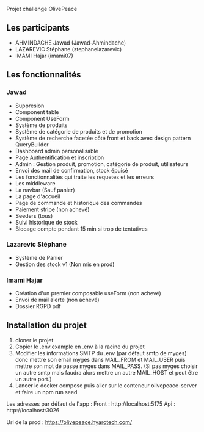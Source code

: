 Projet challenge OlivePeace

## Les participants
- AHMINDACHE Jawad (Jawad-Ahmindache)
- LAZAREVIC Stéphane (stephanelazarevic)
- IMAMI Hajar (imami07)

## Les fonctionnalités

### Jawad
  - Suppresion  
  - Component table
  - Component UseForm
  - Système de produits
  - Système de catégorie de produits et de promotion
  - Système de recherche facetée côté front et back avec design pattern QueryBuilder
  - Dashboard admin personalisable
  - Page Authentification et inscription
  - Admin : Gestion produit, promotion, catégorie de produit, utilisateurs
  - Envoi des mail de confirmation, stock épuisé 
  - Les fonctionnalités qui traite les requetes et les erreurs
  - Les middleware
  - La navbar (Sauf panier)
  - La page d'accueil
  - Page de commande et historique des commandes
  - Paiement stripe (non achevé)
  - Seeders (tous)
  - Suivi historique de stock
  - Blocage compte pendant 15 min si trop de tentatives
    
### Lazarevic Stéphane
  - Système de Panier
  - Gestion des stock v1 (Non mis en prod)
  
### Imami Hajar
  - Création d'un premier composable useForm (non achevé)
  - Envoi de mail alerte (non achevé)
  - Dossier RGPD pdf
## Installation du projet
1) cloner le projet
2) Copier le .env.example en .env à la racine du projet
3) Modifier les informations SMTP du .env (par défaut smtp de myges) donc mettre son email myges dans MAIL_FROM et MAIL_USER puis mettre son mot de passe myges dans MAIL_PASS.
(Si pas myges choisir un autre smtp mais faudra alors mettre un autre MAIL_HOST et peut être un autre port.)
4) Lancer le docker compose puis aller sur le conteneur olivepeace-server et faire un npm run seed

Les adresses par défaut de l'app : 
Front : http://localhost:5175
Api : http://localhost:3026

Url de la prod : https://olivepeace.hyarotech.com/
